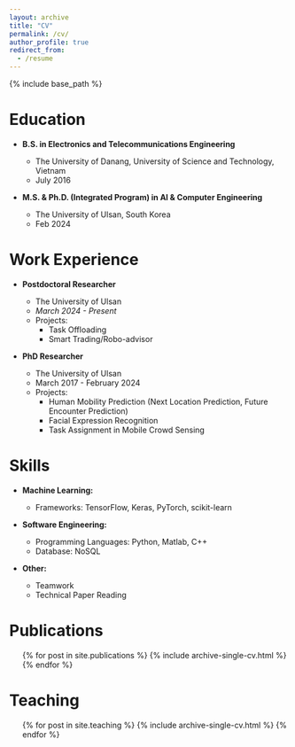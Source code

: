 ```yaml
---
layout: archive
title: "CV"
permalink: /cv/
author_profile: true
redirect_from:
  - /resume
---
```


{% include base_path %}

Education
======
* **B.S. in Electronics and Telecommunications Engineering**
  * The University of Danang, University of Science and Technology, Vietnam
  * July 2016

* **M.S. & Ph.D. (Integrated Program) in AI & Computer Engineering**
  * The University of Ulsan, South Korea
  * Feb 2024

Work Experience
======
* **Postdoctoral Researcher**
  * The University of Ulsan
  * *March 2024 - Present*
  * Projects:
    * Task Offloading
    * Smart Trading/Robo-advisor

* **PhD Researcher**
  * The University of Ulsan
  * March 2017 - February 2024
  * Projects:
    * Human Mobility Prediction (Next Location Prediction, Future Encounter Prediction)
    * Facial Expression Recognition
    * Task Assignment in Mobile Crowd Sensing

Skills
======
* **Machine Learning:**
  * Frameworks: TensorFlow, Keras, PyTorch, scikit-learn

* **Software Engineering:**
  * Programming Languages: Python, Matlab, C++
  * Database: NoSQL

* **Other:**
  * Teamwork
  * Technical Paper Reading
  
Publications
======
  <ul>{% for post in site.publications %}
    {% include archive-single-cv.html %}
  {% endfor %}</ul>
  
Teaching
======
  <ul>{% for post in site.teaching %}
    {% include archive-single-cv.html %}
  {% endfor %}</ul>
